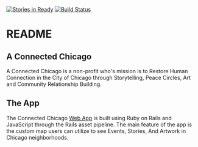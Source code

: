 [![Stories in Ready](https://badge.waffle.io/BeardandBow/AConnectedChicago.png?label=ready&title=Ready)](https://waffle.io/BeardandBow/AConnectedChicago)
[![Build Status](https://travis-ci.org/BeardandBow/AConnectedChicago.svg?branch=master)](https://travis-ci.org/BeardandBow/AConnectedChicago)
# README

## A Connected Chicago

A Connected Chicago is a non-profit who's mission is to Restore Human Connection in the City of Chicago through Storytelling, Peace Circles, Art and Community Relationship Building.

## The App

The Connected Chicago [Web App](https://aconnectedchicago.herokuapp.com/) is built using Ruby on Rails and JavaScript through the Rails asset pipeline. The main feature of the app is the custom map users can utilize to see Events, Stories, And Artwork in Chicago neighborhoods.
